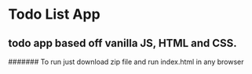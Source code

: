 # Todo List App
## todo app based off vanilla JS, HTML and CSS. 

####### To run just download zip file and run index.html in any browser